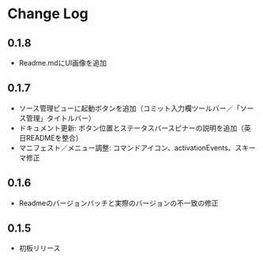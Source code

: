 # Change Log

## 0.1.8

- Readme.mdにUI画像を追加

## 0.1.7

- ソース管理ビューに起動ボタンを追加（コミット入力欄ツールバー／「ソース管理」タイトルバー）
- ドキュメント更新: ボタン位置とステータスバースピナーの説明を追加（英日READMEを整合）
- マニフェスト／メニュー調整: コマンドアイコン、activationEvents、スキーマ修正

## 0.1.6

- Readmeのバージョンバッチと実際のバージョンの不一致の修正

## 0.1.5

- 初板リリース
